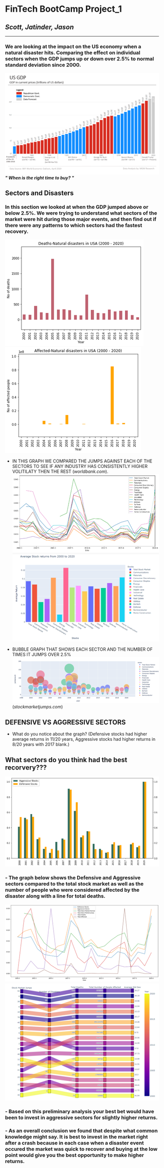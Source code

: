 
# FinTech BootCamp Project_1

## *Scott, Jatinder, Jason*
---

### We are looking at the impact on the US economy when a natural disaster hits. Comparing the effect on individual sectors when the GDP jumps up or down over 2.5% to normal standard deviation since 2000.

![2020](GDP_chart.png)
***" When is the right time to buy? "***

## **Sectors and Disasters**

### In this section we looked at when the GDP jumped above or below 2.5%. We were trying to understand what sectors of the market were hit during those major events, and then find out if there were any patterns to which sectors had the fastest recovery.
![final](natdisaster.png)
![final](dis_affected.png)

- IN THIS GRAPH WE COMPARED THE JUMPS AGAINST EACH OF THE SECTORS TO SEE IF ANY INDUSTRY HAS CONSISTENTLY HIGHER VOLITILATY THEN THE REST (*worldbank.com*). 
![final](std_dev.png)
![final](image.png)

 - BUBBLE GRAPH THAT SHOWS EACH SECTOR AND THE NUMBER OF TIMES IT JUMPS OVER 2.5%
![bubble_chart](bubble_chart.png)
(*stockmarketjumps.com*)

## DEFENSIVE VS AGGRESSIVE SECTORS
- What do you notice about the graph? (Defensive stocks had higher average returns in 11/20 years, Aggressive stocks had higher returns in 8/20 years with 2017 blank.)



## **What sectors do you think had the best recorvery???**

![def/agg](agg_def_scaled.png)
### - The graph below shows the Defensive and Aggressive sectors compared to the total stock market as well as the number of people who were considered affected by the disaster along with a line for total deaths.  

![final](Final.png)
![def/agg](p_graph.png)
### - Based on this preliminary analysis your best bet would have been to invest in aggressive sectors for slightly higher returns.

### - As an overall conclusion we found that despite what common knowledge might say. It is best to invest in the market right after a crash because in each case when a disaster event occured the market was quick to recover and buying at the low point would give you the best opportunity to make higher returns. 